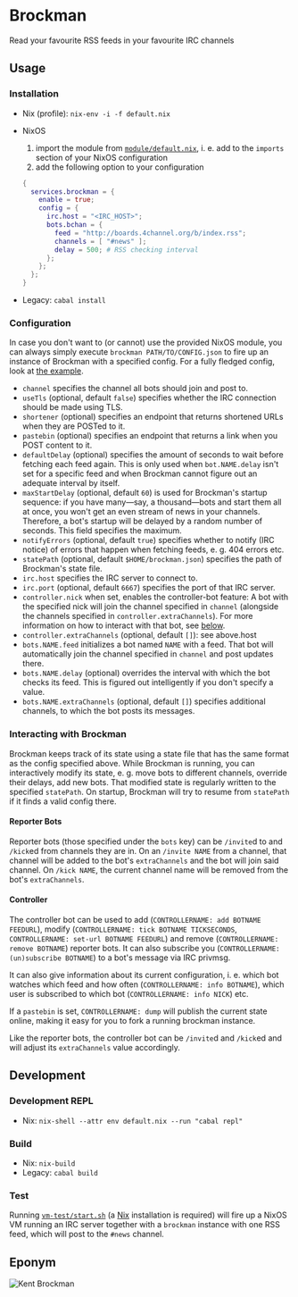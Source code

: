 # Brockman
Read your favourite RSS feeds in your favourite IRC channels

## Usage

### Installation
- Nix (profile): `nix-env -i -f default.nix`
- NixOS
  1. import the module from [`module/default.nix`](./module/default.nix), i. e. add to the `imports` section of your NixOS configuration
  2. add the following option to your configuration

  ```nix
  {
    services.brockman = {
      enable = true;
      config = {
        irc.host = "<IRC_HOST>";
        bots.bchan = {
          feed = "http://boards.4channel.org/b/index.rss";
          channels = [ "#news" ];
          delay = 500; # RSS checking interval
        };
      };
    };
  }
  ```
- Legacy: `cabal install`

### Configuration
In case you don't want to (or cannot) use the provided NixOS module, you can always simply execute `brockman PATH/TO/CONFIG.json` to fire up an instance of Brockman with a specified config.
For a fully fledged config, look at [the example](./config/example.json).

- `channel` specifies the channel all bots should join and post to.
- `useTls` (optional, default `false`) specifies whether the IRC connection should be made using TLS.
- `shortener` (optional) specifies an endpoint that returns shortened URLs when they are POSTed to it.
- `pastebin` (optional) specifies an endpoint that returns a link when you POST content to it.
- `defaultDelay` (optional) specifies the amount of seconds to wait before fetching each feed again. This is only used when `bot.NAME.delay` isn't set for a specific feed and when Brockman cannot figure out an adequate interval by itself.
- `maxStartDelay` (optional, default `60`) is used for Brockman's startup sequence: if you have many—say, a thousand—bots and start them all at once, you won't get an even stream of news in your channels. Therefore, a bot's startup will be delayed by a random number of seconds. This field specifies the maximum.
- `notifyErrors` (optional, default `true`) specifies whether to notify (IRC notice) of errors that happen when fetching feeds, e. g. 404 errors etc.
- `statePath` (optional, default `$HOME/brockman.json`) specifies the path of Brockman's state file.
- `irc.host` specifies the IRC server to connect to.
- `irc.port` (optional, default `6667`) specifies the port of that IRC server.
- `controller.nick` when set, enables the controller-bot feature: A bot with the specified nick will join the channel specified in `channel` (alongside the channels specified in `controller.extraChannels`). For more information on how to interact with that bot, see [below](#controller).
- `controller.extraChannels` (optional, default `[]`): see above.host
- `bots.NAME.feed` initializes a bot named `NAME` with a feed. That bot will automatically join the channel specified in `channel` and post updates there.
- `bots.NAME.delay` (optional) overrides the interval with which the bot checks its feed. This is figured out intelligently if you don't specify a value.
- `bots.NAME.extraChannels` (optional, default `[]`) specifies additional channels, to which the bot posts its messages.

### Interacting with Brockman
Brockman keeps track of its state using a state file that has the same format as the config specified above. While Brockman is running, you can interactively modify its state, e. g. move bots to different channels, override their delays, add new bots. That modified state is regularly written to the specified `statePath`. On startup, Brockman will try to resume from `statePath` if it finds a valid config there.

#### Reporter Bots
Reporter bots (those specified under the `bots` key) can be `/invite`d to and `/kick`ed from channels they are in. On an `/invite NAME` from a channel, that channel will be added to the bot's `extraChannels` and the bot will join said channel. On `/kick NAME`, the current channel name will be removed from the bot's `extraChannels`.

#### Controller
The controller bot can be used to add (`CONTROLLERNAME: add BOTNAME FEEDURL`), modify (`CONTROLLERNAME: tick BOTNAME TICKSECONDS`, `CONTROLLERNAME: set-url BOTNAME FEEDURL`) and remove (`CONTROLLERNAME: remove BOTNAME`) reporter bots. It can also subscribe you (`CONTROLLERNAME: (un)subscribe BOTNAME`) to a bot's message via IRC privmsg.

It can also give information about its current configuration, i. e. which bot watches which feed and how often (`CONTROLLERNAME: info BOTNAME`), which user is subscribed to which bot (`CONTROLLERNAME: info NICK`) etc.

If a `pastebin` is set, `CONTROLLERNAME: dump` will publish the current state online, making it easy for you to fork a running brockman instance.

Like the reporter bots, the controller bot can be `/invite`d and `/kick`ed and will adjust its `extraChannels` value accordingly.

## Development

### Development REPL
- Nix: `nix-shell --attr env default.nix --run "cabal repl"  `

### Build
- Nix: `nix-build`
- Legacy: `cabal build`

### Test
Running [`vm-test/start.sh`](./vm-test/start.sh) (a [Nix](https://nixos.org) installation is required) will fire up a NixOS VM running an IRC server together with a `brockman` instance with one RSS feed, which will post to the `#news` channel.


## Eponym

![Kent Brockman](https://vignette.wikia.nocookie.net/simpsons/images/5/52/Kent_Brockman_2.png/revision/latest?cb=20121228104403&path-prefix=it)
